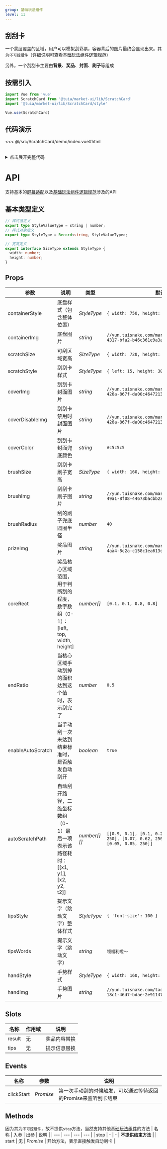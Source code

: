 ```yaml
---
group: 基础玩法组件
level: 11
---
```


## 刮刮卡
一个蒙层覆盖的区域，用户可以模拟刮彩票，容器背后的图片最终会显现出来。其为`不可控组件`（详细说明可查看[基础玩法组件逻辑规范](../../guide/basic-rule)）

另外，一个刮刮卡主要由**背景**、**奖品**、**封面**、**刷子**等组成
## 按需引入

```js
import Vue from 'vue'
import ScratchCard from '@tuia/market-ui/lib/ScratchCard'
import '@tuia/market-ui/lib/ScratchCard/style'

Vue.use(ScratchCard)
```

## 代码演示

<<< @/src/ScratchCard/demo/index.vue#html

<br />

<details>

<summary>点击展开完整代码</summary>

<<< @/src/ScratchCard/demo/index.vue#js

</details>

# API

支持基本的[屏幕适配](../../guide/resolution)以及[基础玩法组件逻辑规范](../../guide/basic-rule)涉及的API

## 基本类型定义

```typescript
// 样式值定义
export type StyleValueType = string | number;
// 样式对象定义
export type StyleType = Record<string, StyleValueType>;

// 宽高定义
export interface SizeType extends StyleType {
  width: number;
  height: number;
}
```
## Props

| 参数 | 说明 | 类型 | 默认值 |
| --- | --- | --- | --- |
| containerStyle | 底盘样式（包含整体位置） | _StyleType_ | `{ width: 750, height: 465 }` |
| containerImg | 底盘图片 | _string_ | `//yun.tuisnake.com/market-ui/c6c0a01c-59e1-4317-bfa2-b46c361e9a3a.png` |
| scratchSize | 可刮区域宽高 | _SizeType_ | `{ width: 720, height: 405 }` |
| scratchStyle | 刮刮卡样式 | _StyleType_ | `{ left: 15, height: 30 }` |
| coverImg | 刮刮卡封面图片 | _string_ | `//yun.tuisnake.com/market-ui/71d1c715-17d2-426a-867f-da00c4647213.png` |
| coverDisableImg | 刮刮卡禁用时封面图片 | _string_ | `//yun.tuisnake.com/market-ui/71d1c715-17d2-426a-867f-da00c4647213.png` |
| coverColor | 刮刮卡封面兜底颜色 | _string_ | `#c5c5c5` |
| brushSize | 刮刮卡刷子宽高 | _SizeType_ | `{ width: 160, height: 100 }` |
| brushImg | 刮刮卡刷子图片 | _string_ | `//yun.tuisnake.com/market-ui/7fde6794-f9b4-49a1-8f08-44673bacbb23.png` |
| brushRadius | 刮的刷子兜底圆圈半径 | _number_ | `40` |
| prizeImg | 奖品图片 | _string_ | `//yun.tuisnake.com/market-ui/b16b8439-b6ee-4aa4-8c2a-c158c1ea613c.png` |
| coreRect | 奖品核心区域范围，用于判断刮的程度，数字数组（0-1）：[left, top, width, height] | _number[]_ | `[0.1, 0.1, 0.8, 0.8]` |
| endRatio | 当核心区域手动刮掉的面积达到这个值时，表示刮完了 | _number_ | `0.5` |
| enableAutoScratch | 当手动刮一次未达到结束标准时，是否触发自动刮开 | _boolean_ | `true` |
| autoScratchPath | 自动刮开路径，二维坐标数组（0-1）最后一项表示该路径耗时：[[x1, y1], [x2, y2, t2]] | _number[][]_ | `[[0.9, 0.1], [0.1, 0.27, 250], [0.96, 0.36, 250], [0.07, 0.62, 250], [0.96, 0.6, 250], [0.05, 0.85, 250]]` |
| tipsStyle | 提示文字（跳动文字）整体样式 | _StyleType_ | `{ 'font-size': 100 }` |
| tipsWords | 提示文字（跳动文字） | _string_ | `领福利啦～` |
| handStyle | 手势样式 | _StyleType_ | `{ width: 160, height: 170 }` |
| handImg | 手势图片 | _string_ | `//yun.tuisnake.com/tact/turnCircle/bcb4fc7e-18c1-46d7-bdae-2e91147196c1.png` |

## Slots
| 名称 | 作用域 | 说明 |
| --- | --- | --- |
| result | 无 | 奖品内容替换 |
| tips | 无 | 提示信息替换 |

## Events
| 名称 | 参数 | 说明 |
| --- | --- | --- |
| clickStart | _Promise_ | 第一次手动刮的时候触发，可以通过等待返回的Promise来监听刮卡结束 |

## Methods
因为其为`不可控组件`，故不提供`stop`方法，当然支持其他[基础玩法组件](../../guide/basic-rule)的方法
| 名称 | 入参 | 出参 | 说明 |
| --- | --- | --- | --- |
| stop | - | - | **不提供结束方法** |
| start | 无 | _Promise_ | 开始方法，表示直接触发自动刮卡 |